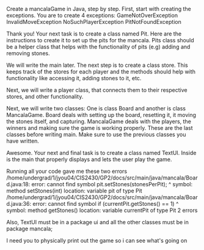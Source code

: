 Create a mancalaGame in Java, step by step. First, start with creating the exceptions. You are to create 4 exceptions:
GameNotOverException
InvalidMoveException
NoSuchPlayerException
PitNotFoundException

Thank you! Your next task is to create a class named Pit. Here are the instructions to create it to set up the pits for the mancala.
Pits class should be a helper class that helps with the functionality of pits (e.g) adding and removing stones.

We will write the main later. The next step is to create a class store. This keeps track of the stores for each player and the methods should help with functionality like accessing it, adding stones to it, etc.

Next, we will write a player class, that connects them to their respective stores, and other functionality.

Next, we will write two classes: One is class Board and another is class MancalaGame.
Board deals with setting up the board, resetting it, it moving the stones itself, and capturing.
MancalaGame deals with the players, the winners and making sure the game is working properly. These are the last classes before writing main. Make sure to use the previous classes you have written.

Awesome. Your next and final task is to create a class named TextUI. Inside is the main that properly displays and lets the user play the game.

Running all your code gave me these two errors
/home/undergrad/1/jyou04/CIS2430/GP2/docs/src/main/java/mancala/Board.java:18: error: cannot find symbol
            pit.setStones(stonesPerPit);
               ^
  symbol:   method setStones(int)
  location: variable pit of type Pit
/home/undergrad/1/jyou04/CIS2430/GP2/docs/src/main/java/mancala/Board.java:36: error: cannot find symbol
            if (currentPit.getStones() == 1)
                          ^
  symbol:   method getStones()
  location: variable currentPit of type Pit
2 errors

Also, TextUI must be in a package ui and all the other classes must be in package mancala;

I need you to physically print out the game so i can see what's going on